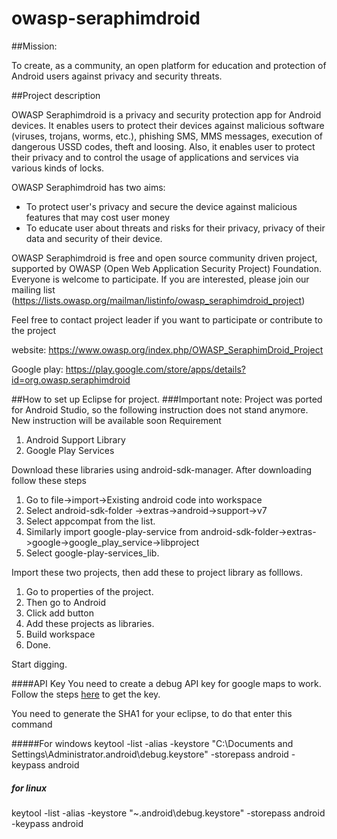 owasp-seraphimdroid
===================

##Mission:

To create, as a community, an open platform for education and protection of Android users against privacy and security threats.

##Project description

OWASP Seraphimdroid is a privacy and security protection app for Android devices. It enables users to protect their devices against malicious software (viruses, trojans, worms, etc.), phishing SMS, MMS messages, execution of dangerous USSD codes, theft and loosing. Also, it enables user to protect their privacy and to control the usage of applications and services via various kinds of locks.

OWASP Seraphimdroid has two aims:
- To protect user's privacy and secure the device against malicious features that may cost user money
- To educate user about threats and risks for their privacy, privacy of their data and security of their device.

OWASP Seraphimdroid is free and open source community driven project, supported by OWASP (Open Web Application Security Project) Foundation. Everyone is welcome to participate. If you are interested, please join our mailing list (https://lists.owasp.org/mailman/listinfo/owasp_seraphimdroid_project)

Feel free to contact project leader if you want to participate or contribute to the project 

website: https://www.owasp.org/index.php/OWASP_SeraphimDroid_Project

Google play: https://play.google.com/store/apps/details?id=org.owasp.seraphimdroid


##How to set up Eclipse for project.
###Important note: Project was ported for Android Studio, so the following instruction does not stand anymore. New instruction will be available soon
  Requirement
  1. Android Support Library
  2. Google Play Services

Download these libraries using android-sdk-manager.
After downloading follow these steps
  1. Go to file->import->Existing android code into workspace
  2. Select android-sdk-folder ->extras->android->support->v7
  3. Select appcompat from the list.
  4. Similarly import google-play-service from android-sdk-folder->extras->google->google_play_service->libproject
  5. Select google-play-services_lib.

Import these two projects, then add these to project library as folllows.

  1. Go to properties of the project.
  2. Then go to Android
  3. Click add button
  4. Add these projects as libraries.
  5. Build workspace
  6. Done.

Start digging.


####API Key
You need to create a debug API key for google maps to work. Follow the steps [here](https://developers.google.com/maps/documentation/android/start) to get the key.

You need to generate the SHA1 for your eclipse, to do that enter this command 

#####For windows
keytool -list -alias -keystore "C:\Documents
and Settings\Administrator\.android\debug.keystore" -storepass android -keypass
android

##### for linux
keytool -list -alias -keystore "~\.android\debug.keystore" -storepass android -keypass
android




